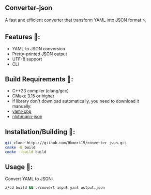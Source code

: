 ## Converter-json

A fast and efficient converter that transform YAML into JSON format ⚡.

## Features 🌌:

- YAML to JSON conversion
- Pretty-printed JSON output
- UTF-8 support
- CLI

## Build Requirements 🔎:

- C++23 compiler (clang/gcc)
- CMake 3.15 or higher
- If library don't download automatically, you need to download it manually:
- [yaml-cpp](https://github.com/jbeder/yaml-cpp)
- [nlohmann-json](https://github.com/nlohmann/json/)

## Installation/Building 🔧:

```bash
git clone https://github.com/Hkmori15/converter-json.git
cmake -B build
cmake --build build
```
## Usage 📄:

Convert YAML to JSON:
```bash
z/cd build && ./convert input.yaml output.json
```
